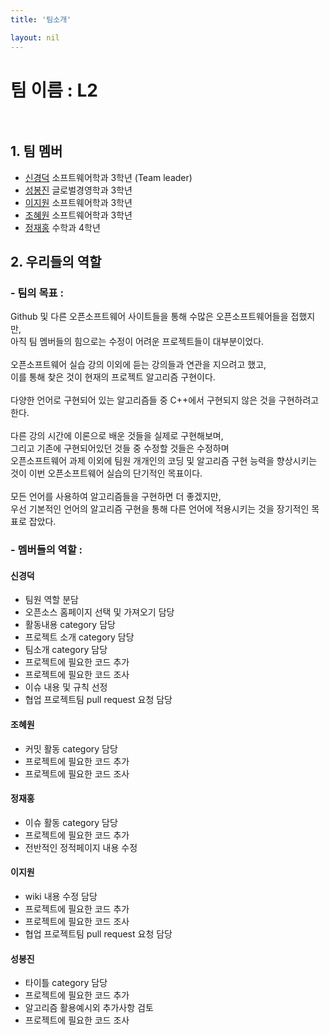```yaml
---
title: '팀소개'

layout: nil
---
```


# 팀 이름 : L2 <br><br>

##  1. 팀 멤버 
   - [신경덕](https://github.com/sinkyoungdeok) 소프트웨어학과 3학년 (Team leader)
   - [성봉진](https://github.com/HongGildong98) 글로벌경영학과 3학년 
   - [이지원](https://github.com/ljw322/MyPage) 소프트웨어학과 3학년
   - [조혜원](https://github.com/sala0320) 소프트웨어학과 3학년
   - [정재홍](https://github.com/0322-hong) 수학과 4학년
    
## 2. 우리들의 역할 <br>

### - 팀의 목표 : 
Github 및 다른 오픈소프트웨어 사이트들을 통해 수많은 오픈소프트웨어들을 접했지만, <br>
아직 팀 멤버들의 힘으로는 수정이 어려운 프로젝트들이 대부분이었다.<br><br>
오픈소프트웨어 실습 강의 이외에 듣는 강의들과 연관을 지으려고 했고, <br>
이를 통해 찾은 것이 현재의 프로젝트 알고리즘 구현이다.<br><br>
다양한 언어로 구현되어 있는 알고리즘들 중 C++에서 구현되지 않은 것을 구현하려고 한다.<br><br>
다른 강의 시간에 이론으로 배운 것들을 실제로 구현해보며,<br> 
그리고 기존에 구현되어있던 것들 중 수정할 것들은 수정하며<br> 
오픈소프트웨어 과제 이외에 팀원 개개인의 코딩 및 알고리즘 구현 능력을 향상시키는 것이
이번 오픈소프트웨어 실습의 단기적인 목표이다.<br><br>
모든 언어를 사용하여 알고리즘들을 구현하면 더 좋겠지만,<br>
우선 기본적인 언어의 알고리즘 구현을 통해 다른 언어에 적용시키는 것을 장기적인 목표로 잡았다.<br>


### - 멤버들의 역할  : <br>

#### 신경덕<br>
- 팀원 역할 분담 <br>
- 오픈소스 홈페이지 선택 및 가져오기 담당<br>
- 활동내용 category 담당<br>
- 프로젝트 소개 category 담당<br>
- 팀소개 category 담당<br>
- 프로젝트에 필요한 코드 추가<br>
- 프로젝트에 필요한 코드 조사<br> 
- 이슈 내용 및 규칙 선정<br>
- 협업 프로젝트팀 pull request 요청 담당<br>

#### 조혜원<br>
- 커밋 활동 category 담당<br>
- 프로젝트에 필요한 코드 추가<br>
- 프로젝트에 필요한 코드 조사<br> 

#### 정재홍<br>
- 이슈 활동 category 담당<br>
- 프로젝트에 필요한 코드 추가<br>
- 전반적인 정적페이지 내용 수정<br>

#### 이지원<br>
- wiki 내용 수정 담당<br>
- 프로젝트에 필요한 코드 추가<br>
- 프로젝트에 필요한 코드 조사<br> 
- 협업 프로젝트팀 pull request 요청 담당<br>

#### 성봉진<br>
- 타이틀 category 담당<br>
- 프로젝트에 필요한 코드 추가<br>
- 알고리즘 활용예시외 추가사항 검토<br>
- 프로젝트에 필요한 코드 조사<br>
